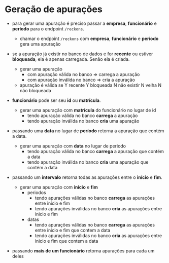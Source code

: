# Geração de apurações
- para gerar uma apuração é preciso passar a **empresa**, **funcionário** e **período** para o endpoint `/reckons`.
  - chamar o endpoint `/reckons` com **empresa**, **funcionário** e **período** gera uma apuração


- se a apuração já existir no banco de dados e for **recente** ou estiver **bloqueada**, ela é apenas carregada. Senão ela é criada.
    - gerar uma apuração
      - com apuração válida no banco => carrega a apuração
      - com apuração inválida no banco => cria a apuração
    - apuração é válida se
      Y recente
      Y bloqueada
      N não existir
      N velha
      N não bloqueada





- **funcionário** pode ser seu **id** ou **matrícula**.
  - gerar uma apuração com **matrícula** do funcionário no lugar de id
      - tendo apuração válida no banco **carrega** a apuração
      - tendo apuração inválida no banco **cria** uma apuração




- passando uma **data** no lugar de **período** retorna a apuração que contém a data.
  - gerar uma apuração com **data** no lugar de periodo
      - tendo apuração válida no banco **carrega** a apuração que contém a data
      - tendo apuração inválida no banco **cria** uma apuração que contém a data




- passando um **intervalo** retorna todas as apurações entre o **início** e **fim**.
  - gerar uma apuração com **inicio** e **fim**
      - periodos
        - tendo apurações válidas no banco **carrega** as apurações entre inicio e fim
        - tendo apurações inválidas no banco **cria** as apurações entre inicio e fim
      - datas
        - tendo apurações válidas no banco **carrega** as apurações entre inicio e fim que contem a data
        - tendo apurações inválidas no banco **cria** as apurações entre inicio e fim que contem a data







- passando **mais de um funcionário** retorna apurações para cada um deles




